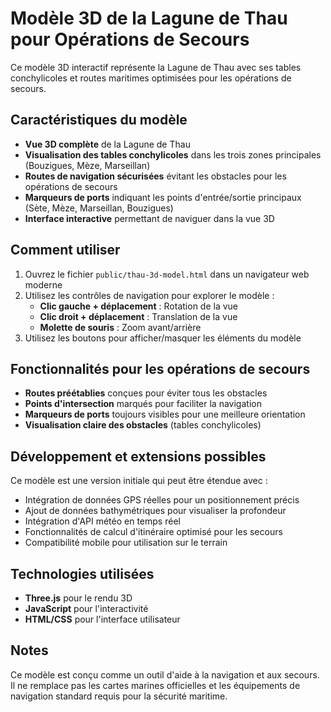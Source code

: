 # Modèle 3D de la Lagune de Thau pour Opérations de Secours

Ce modèle 3D interactif représente la Lagune de Thau avec ses tables conchylicoles et routes maritimes optimisées pour les opérations de secours.

## Caractéristiques du modèle

- **Vue 3D complète** de la Lagune de Thau
- **Visualisation des tables conchylicoles** dans les trois zones principales (Bouzigues, Mèze, Marseillan)
- **Routes de navigation sécurisées** évitant les obstacles pour les opérations de secours
- **Marqueurs de ports** indiquant les points d'entrée/sortie principaux (Sète, Mèze, Marseillan, Bouzigues)
- **Interface interactive** permettant de naviguer dans la vue 3D

## Comment utiliser

1. Ouvrez le fichier `public/thau-3d-model.html` dans un navigateur web moderne
2. Utilisez les contrôles de navigation pour explorer le modèle :
   - **Clic gauche + déplacement** : Rotation de la vue
   - **Clic droit + déplacement** : Translation de la vue
   - **Molette de souris** : Zoom avant/arrière
3. Utilisez les boutons pour afficher/masquer les éléments du modèle

## Fonctionnalités pour les opérations de secours

- **Routes préétablies** conçues pour éviter tous les obstacles
- **Points d'intersection** marqués pour faciliter la navigation
- **Marqueurs de ports** toujours visibles pour une meilleure orientation
- **Visualisation claire des obstacles** (tables conchylicoles)

## Développement et extensions possibles

Ce modèle est une version initiale qui peut être étendue avec :

- Intégration de données GPS réelles pour un positionnement précis
- Ajout de données bathymétriques pour visualiser la profondeur
- Intégration d'API météo en temps réel
- Fonctionnalités de calcul d'itinéraire optimisé pour les secours
- Compatibilité mobile pour utilisation sur le terrain

## Technologies utilisées

- **Three.js** pour le rendu 3D
- **JavaScript** pour l'interactivité
- **HTML/CSS** pour l'interface utilisateur

## Notes

Ce modèle est conçu comme un outil d'aide à la navigation et aux secours. Il ne remplace pas les cartes marines officielles et les équipements de navigation standard requis pour la sécurité maritime.
